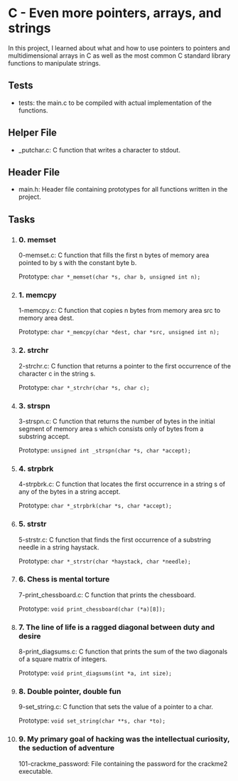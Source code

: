 <h1>C - Even more pointers, arrays, and strings</h1>
    <p>In this project, I learned about what and how to use pointers to pointers and multidimensional arrays in C as well as the most common C standard library functions to manipulate strings.</p>
    <h2>Tests</h2>
    <ul>
        <li>tests: the main.c to be compiled with actual implementation of the functions.</li>
    </ul>
    <h2>Helper File</h2>
    <ul>
        <li>_putchar.c: C function that writes a character to stdout.</li>
    </ul>
    <h2>Header File</h2>
    <ul>
        <li>main.h: Header file containing prototypes for all functions written in the project.</li>
    </ul>
    <h2>Tasks</h2>
    <ol>
        <li>
            <h3>0. memset</h3>
            <p>0-memset.c: C function that fills the first n bytes of memory area pointed to by s with the constant byte b.</p>
            <p>Prototype: <code>char *_memset(char *s, char b, unsigned int n);</code></p>
        </li>
        <li>
            <h3>1. memcpy</h3>
            <p>1-memcpy.c: C function that copies n bytes from memory area src to memory area dest.</p>
            <p>Prototype: <code>char *_memcpy(char *dest, char *src, unsigned int n);</code></p>
        </li>
        <li>
            <h3>2. strchr</h3>
            <p>2-strchr.c: C function that returns a pointer to the first occurrence of the character c in the string s.</p>
            <p>Prototype: <code>char *_strchr(char *s, char c);</code></p>
        </li>
        <li>
            <h3>3. strspn</h3>
            <p>3-strspn.c: C function that returns the number of bytes in the initial segment of memory area s which consists only of bytes from a substring accept.</p>
            <p>Prototype: <code>unsigned int _strspn(char *s, char *accept);</code></p>
        </li>
        <li>
            <h3>4. strpbrk</h3>
            <p>4-strpbrk.c: C function that locates the first occurrence in a string s of any of the bytes in a string accept.</p>
            <p>Prototype: <code>char *_strpbrk(char *s, char *accept);</code></p>
        </li>
        <li>
            <h3>5. strstr</h3>
            <p>5-strstr.c: C function that finds the first occurrence of a substring needle in a string haystack.</p>
            <p>Prototype: <code>char *_strstr(char *haystack, char *needle);</code></p>
        </li>
        <li>
            <h3>6. Chess is mental torture</h3>
            <p>7-print_chessboard.c: C function that prints the chessboard.</p>
            <p>Prototype: <code>void print_chessboard(char (*a)[8]);</code></p>
        </li>
        <li>
            <h3>7. The line of life is a ragged diagonal between duty and desire</h3>
            <p>8-print_diagsums.c: C function that prints the sum of the two diagonals of a square matrix of integers.</p>
            <p>Prototype: <code>void print_diagsums(int *a, int size);</code></p>
        </li>
        <li>
            <h3>8. Double pointer, double fun</h3>
            <p>9-set_string.c: C function that sets the value of a pointer to a char.</p>
            <p>Prototype: <code>void set_string(char **s, char *to);</code></p>
        </li>
        <li>
            <h3>9. My primary goal of hacking was the intellectual curiosity, the seduction of adventure</h3>
            <p>101-crackme_password: File containing the password for the crackme2 executable.</p>
        </li>
    </ol>
